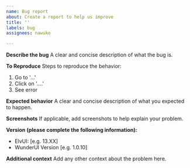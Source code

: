 ```yaml
---
name: Bug report
about: Create a report to help us improve
title: ''
labels: bug
assignees: nawuko

---
```


**Describe the bug**
A clear and concise description of what the bug is.

**To Reproduce**
Steps to reproduce the behavior:
1. Go to '...'
2. Click on '....'
3. See error

**Expected behavior**
A clear and concise description of what you expected to happen.

**Screenshots**
If applicable, add screenshots to help explain your problem.

**Version (please complete the following information):**
 - ElvUI: [e.g. 13.XX]
 - WunderUI Version [e.g. 1.0.10]

**Additional context**
Add any other context about the problem here.
